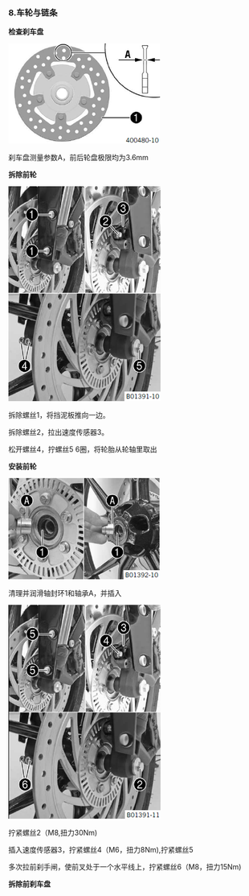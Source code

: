 ### 8.车轮与链条 ###

**检查刹车盘**

![](assets/1/20180112-41bd2542.png)  

刹车盘测量参数A，前后轮盘极限均为3.6mm

**拆除前轮**

![](assets/1/20180112-fb24d16e.png)  

拆除螺丝1，将挡泥板推向一边。

拆除螺丝2，拉出速度传感器3。

松开螺丝4，拧螺丝5 6圈，将轮胎从轮轴里取出

**安装前轮**

![](assets/1/20180113-36184e15.png)  

清理并润滑轴封环1和轴承A，并插入

![](assets/1/20180113-f94e911a.png)  

拧紧螺丝2（M8,扭力30Nm)

插入速度传感器3，拧紧螺丝4（M6，扭力8Nm),拧紧螺丝5

多次拉前刹手闸，使前叉处于一个水平线上，拧紧螺丝6（M8，扭力15Nm)

**拆除前刹车盘**
